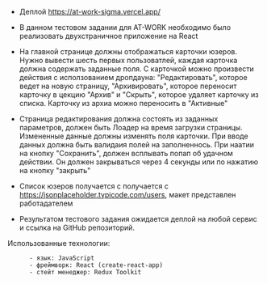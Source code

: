 - Деплой https://at-work-sigma.vercel.app/

- В данном тестовом задании для AT-WORK необходимо было
  реализовать двухстраничное приложение на React

- На главной странице должны отображаться карточки юзеров.
  Нужно вывести шесть первых пользоватлей, каждая карточка должна содержать заданные поля. С карточкой можно произвести действия с исползованием дропдауна: "Редактировать", которое ведет на новую страницу, "Архивировать", которое переносит карточку в цекцию "Архив" и "Скрыть", которое удаляет карточку из списка. Карточку из архиа можно переносить в "Активные"

- Страница редактирования должна состоять из заданных параметров, должен быть Лоадер на время загрузки страницы. Измененные данные должны изменять поля карточки. При вводе данных должна быть валидаия полей на заполненнось. При наатии на кнопку "Сохранить", должен всплывать попап об удачном действии. Он должен закрываться через 4 секунды или по нажатию на кнопку "закрыть"

- Список юзеров получается с получается с https://jsonplaceholder.typicode.com/users, макет представлен работадателем

- Результатом тестового задания ожидается деплой на любой сервис и ссылка на GitHub репозиторий.

Использованные технологии:

          - язык: JavaScript
          - фреймворк: React (create-react-app)
          - стейт менеджер: Redux Toolkit

